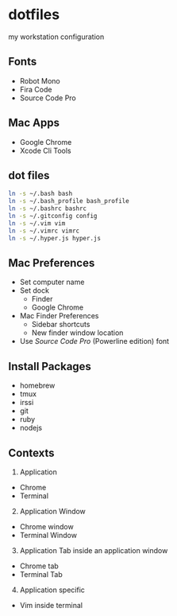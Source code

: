 # dotfiles

my workstation configuration

## Fonts

- Robot Mono
- Fira Code
- Source Code Pro

## Mac Apps

+ Google Chrome
+ Xcode Cli Tools

## dot files

```bash
ln -s ~/.bash bash
ln -s ~/.bash_profile bash_profile
ln -s ~/.bashrc bashrc
ln -s ~/.gitconfig config
ln -s ~/.vim vim
ln -s ~/.vimrc vimrc
ln -s ~/.hyper.js hyper.js
```

## Mac Preferences

+ Set computer name
+ Set dock
  - Finder
  - Google Chrome
+ Mac Finder Preferences
  - Sidebar shortcuts
  - New finder window location
+ Use _Source Code Pro_ (Powerline edition) font

## Install Packages 

+ homebrew
+ tmux
+ irssi
+ git
+ ruby
+ nodejs

## Contexts

1. Application
  - Chrome
  - Terminal
2. Application Window
  - Chrome window
  - Terminal Window
3. Application Tab inside an application window
  - Chrome tab
  - Terminal Tab
4. Application specific
  - Vim inside terminal
